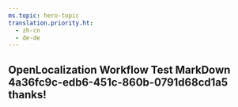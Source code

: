 ```yaml
---
ms.topic: hero-topic
translation.priority.ht: 
  - zh-cn
  - de-de
---
```

## OpenLocalization Workflow Test MarkDown 4a36fc9c-edb6-451c-860b-0791d68cd1a5 thanks!
